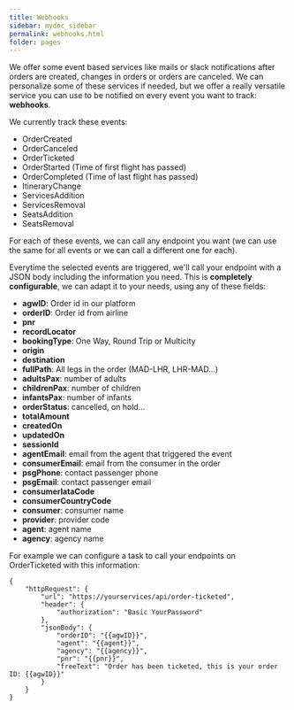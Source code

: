 ```yaml
---
title: Webhooks
sidebar: mydoc_sidebar
permalink: webhooks.html
folder: pages
---
```


We offer some event based services like mails or slack notifications after orders are created, changes in orders or orders are canceled. We can personalize some of these services if needed, but we offer a really versatile service you can use to be notified on every event you want to track: **webhooks**.

We currently track these events:

- OrderCreated
- OrderCanceled
- OrderTicketed
- OrderStarted (Time of first flight has passed)
- OrderCompleted (Time of last flight has passed)
- ItineraryChange
- ServicesAddition
- ServicesRemoval
- SeatsAddition
- SeatsRemoval

For each of these events, we can call any endpoint you want (we can use the same for all events or we can call a different one for each).

Everytime the selected events are triggered, we'll call your endpoint with a JSON body including the information you need. This is **completely configurable**, we can adapt it to your needs, using any of these fields:

- **agwID**: Order id in our platform
- **orderID**: Order id from airline
- **pnr**
- **recordLocator**
- **bookingType**: One Way, Round Trip or Multicity
- **origin**
- **destination**
- **fullPath**: All legs in the order (MAD-LHR, LHR-MAD...)
- **adultsPax**: number of adults
- **childrenPax**: number of children
- **infantsPax**: number of infants
- **orderStatus**: cancelled, on hold...
- **totalAmount**
- **createdOn**
- **updatedOn**
- **sessionId**
- **agentEmail**: email from the agent that triggered the event
- **consumerEmail**: email from the consumer in the order
- **psgPhone**: contact passenger phone
- **psgEmail**: contact passenger email
- **consumerIataCode**
- **consumerCountryCode**
- **consumer**: consumer name
- **provider**: provider code
- **agent**: agent name
- **agency**: agency name

For example we can configure a task to call your endpoints on OrderTicketed with this information:

```
{
    "httpRequest": {
        "url": "https://yourservices/api/order-ticketed",
        "header": {
            "authorization": "Basic YourPassword"
        },
        "jsonBody": {
            "orderID": "{{agwID}}",
            "agent": "{{agent}}",
            "agency": "{{agency}}",
            "pnr": "{{pnr}}",
            "freeText": "Order has been ticketed, this is your order ID: {{agwID}}"
        }
    }
}
```
